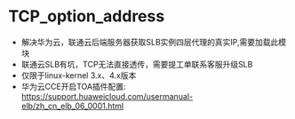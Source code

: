 # TCP_option_address
- 解决华为云，联通云后端服务器获取SLB实例四层代理的真实IP,需要加载此模块
- 联通云SLB有坑，TCP无法直接透传，需要提工单联系客服升级SLB
- 仅限于linux-kernel 3.x、4.x版本
- 华为云CCE开启TOA插件配置: </br>
https://support.huaweicloud.com/usermanual-elb/zh_cn_elb_06_0001.html</br>



